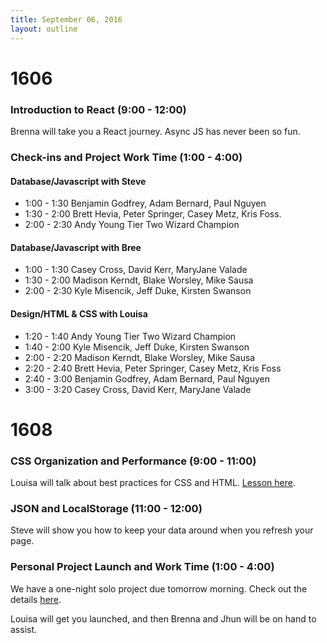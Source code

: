 ```yaml
---
title: September 06, 2016
layout: outline
---
```


# 1606

### Introduction to React (9:00 - 12:00)

Brenna will take you a React journey. Async JS has never been so fun.

### Check-ins and Project Work Time (1:00 - 4:00)

#### Database/Javascript with Steve

* 1:00 - 1:30 Benjamin Godfrey, Adam Bernard, Paul Nguyen
* 1:30 - 2:00 Brett Hevia, Peter Springer, Casey Metz, Kris Foss.
* 2:00 - 2:30 Andy Young Tier Two Wizard Champion

#### Database/Javascript with Bree

* 1:00 - 1:30 Casey Cross, David Kerr, MaryJane Valade
* 1:30 - 2:00 Madison Kerndt, Blake Worsley, Mike Sausa
* 2:00 - 2:30 Kyle Misencik, Jeff Duke, Kirsten Swanson

#### Design/HTML & CSS with Louisa

* 1:20 - 1:40 Andy Young Tier Two Wizard Champion
* 1:40 - 2:00 Kyle Misencik, Jeff Duke, Kirsten Swanson
* 2:00 - 2:20 Madison Kerndt, Blake Worsley, Mike Sausa
* 2:20 - 2:40 Brett Hevia, Peter Springer, Casey Metz, Kris Foss
* 2:40 - 3:00 Benjamin Godfrey, Adam Bernard, Paul Nguyen
* 3:00 - 3:20 Casey Cross, David Kerr, MaryJane Valade


# 1608

### CSS Organization and Performance (9:00 - 11:00)

Louisa will talk about best practices for CSS and HTML. [Lesson here][lesson].

[lesson]: http://frontend.turing.io/lessons/css-performance-and-organization.html

### JSON and LocalStorage (11:00 - 12:00)

Steve will show you how to keep your data around when you refresh your page.

### Personal Project Launch and Work Time (1:00 - 4:00)

We have a one-night solo project due tomorrow morning. Check out the details [here][project-spec].

Louisa will get you launched, and then Brenna and Jhun will be on hand to assist.

[project-spec]: http://frontend.turing.io/projects/color-changer.html
